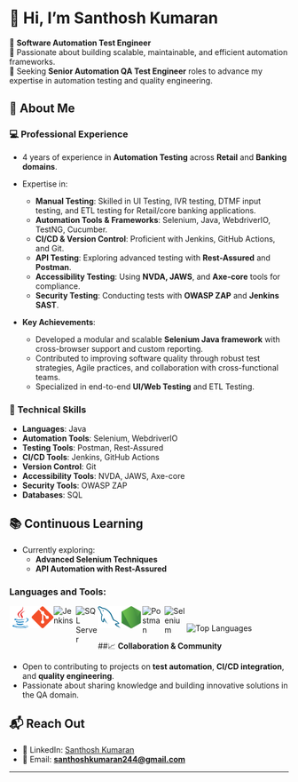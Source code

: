 # 👋 Hi, I’m **Santhosh Kumaran**  
🔹 **Software Automation Test Engineer**  
🔹 Passionate about building scalable, maintainable, and efficient automation frameworks.  
🔹 Seeking **Senior Automation QA Test Engineer** roles to advance my expertise in automation testing and quality engineering.


## 🌟 **About Me**  

### 💻 **Professional Experience**  
- 4 years of experience in **Automation Testing** across **Retail** and **Banking domains**.  
- Expertise in:  
  - **Manual Testing**: Skilled in UI Testing, IVR testing, DTMF input testing, and ETL testing for Retail/core banking applications.  
  - **Automation Tools & Frameworks**: Selenium, Java, WebdriverIO, TestNG, Cucumber.  
  - **CI/CD & Version Control**: Proficient with Jenkins, GitHub Actions, and Git.  
  - **API Testing**: Exploring advanced testing with **Rest-Assured** and **Postman**.  
  - **Accessibility Testing**: Using **NVDA, JAWS**, and **Axe-core** tools for compliance.  
  - **Security Testing**: Conducting tests with **OWASP ZAP** and **Jenkins SAST**.  

- **Key Achievements**:  
  - Developed a modular and scalable **Selenium Java framework** with cross-browser support and custom reporting.  
  - Contributed to improving software quality through robust test strategies, Agile practices, and collaboration with cross-functional teams.  
  - Specialized in end-to-end **UI/Web Testing** and ETL Testing.
 

### 🔧 **Technical Skills**  
- **Languages**: Java  
- **Automation Tools**: Selenium, WebdriverIO  
- **Testing Tools**: Postman, Rest-Assured  
- **CI/CD Tools**: Jenkins, GitHub Actions  
- **Version Control**: Git  
- **Accessibility Tools**: NVDA, JAWS, Axe-core  
- **Security Tools**: OWASP ZAP  
- **Databases**: SQL

## 📚 **Continuous Learning**  
- Currently exploring:  
  - **Advanced Selenium Techniques**  
  - **API Automation with Rest-Assured**  

### Languages and Tools:

<img align="left" alt="Java" width="40px" src="https://raw.githubusercontent.com/devicons/devicon/master/icons/java/java-original.svg" />
<img align="left" alt="Git" width="40px" src="https://raw.githubusercontent.com/devicons/devicon/master/icons/git/git-original.svg" />
<img align="left" alt="Jenkins" width="40px" src="https://www.jenkins.io/images/logos/jenkins/jenkins.svg" />
<img align="left" alt="SQL Server" width="40px" src="https://img.icons8.com/color/452/microsoft-sql-server.png" />
<img align="left" alt="MySQL" width="40px" src="https://raw.githubusercontent.com/devicons/devicon/master/icons/mysql/mysql-original.svg" />
<img align="left" alt="Node.js" width="40px" src="https://raw.githubusercontent.com/devicons/devicon/master/icons/nodejs/nodejs-original.svg" />
<img align="left" alt="Postman" width="40px" src="https://www.vectorlogo.zone/logos/getpostman/getpostman-icon.svg" />
<img align="left" alt="Selenium" width="40px" src="https://upload.wikimedia.org/wikipedia/commons/d/d5/Selenium_Logo.png"/> 
<br/>


![Top Languages](https://github-readme-stats.vercel.app/api/top-langs/?username=santhoshkumaran18&layout=compact&theme=tokyonight) 

##📈 **Collaboration & Community**  
- Open to contributing to projects on **test automation**, **CI/CD integration**, and **quality engineering**.  
- Passionate about sharing knowledge and building innovative solutions in the QA domain.  

## 📬 **Reach Out**  
- 💼 LinkedIn: [Santhosh Kumaran](https://www.linkedin.com/in/s-santhosh-kumaran-973b9212a/)  
- 📧 Email: **santhoshkumaran244@gmail.com**  

---
<!---
Santhoshkumaran18/Santhoshkumaran18 is a ✨ special ✨ repository because its `README.md` (this file) appears on your GitHub profile.
You can click the Preview link to take a look at your changes.
--->
